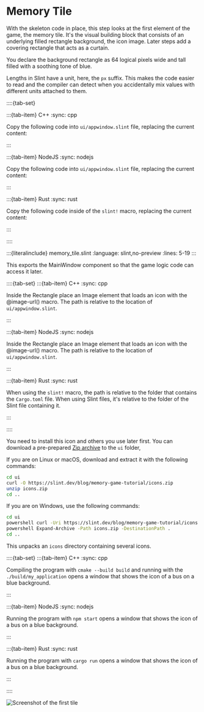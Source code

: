 <!-- Copyright © SixtyFPS GmbH <info@slint.dev> ; SPDX-License-Identifier: MIT -->

# Memory Tile

With the skeleton code in place, this step looks at the first element of the game, the memory tile. It's the
visual building block that consists of an underlying filled rectangle background, the icon image. Later steps add a covering rectangle that acts as a curtain.

You declare the background rectangle as 64 logical pixels wide and tall
filled with a soothing tone of blue.

Lengths in Slint have a unit, here, the `px` suffix.
This makes the code easier to read and the compiler can detect when you accidentally
mix values with different units attached to them.

::::{tab-set}

:::{tab-item} C++
:sync: cpp

Copy the following code into `ui/appwindow.slint` file, replacing the current content:

:::

:::{tab-item} NodeJS
:sync: nodejs

Copy the following code into `ui/appwindow.slint` file, replacing the current content:

:::

:::{tab-item} Rust
:sync: rust

Copy the following code inside of the `slint!` macro, replacing the current content:

:::

::::

:::{literalinclude} memory_tile.slint
:language: slint,no-preview
:lines: 5-19
:::

This exports the <span class="hljs-title">MainWindow</span> component so that the game logic code can access it later.

::::{tab-set}
:::{tab-item} C++
:sync: cpp

Inside the <span class="hljs-built_in">Rectangle</span> place an <span class="hljs-built_in">Image</span> element that
loads an icon with the <span class="hljs-built_in">@image-url()</span> macro. The path is relative to the location of `ui/appwindow.slint`.

:::

:::{tab-item} NodeJS
:sync: nodejs

Inside the <span class="hljs-built_in">Rectangle</span> place an <span class="hljs-built_in">Image</span> element that
loads an icon with the <span class="hljs-built_in">@image-url()</span> macro. The path is relative to the location of `ui/appwindow.slint`.

:::

:::{tab-item} Rust
:sync: rust

When using the `slint!` macro, the path is relative to the folder that contains the `Cargo.toml` file.
When using Slint files, it's relative to the folder of the Slint file containing it.

:::

::::

You need to install this icon and others you use later first. You can download a pre-prepared
[Zip archive](https://slint.dev/blog/memory-game-tutorial/icons.zip) to the `ui` folder,

If you are on Linux or macOS, download and extract it with the following commands:

```sh
cd ui
curl -O https://slint.dev/blog/memory-game-tutorial/icons.zip
unzip icons.zip
cd ..
```

If you are on Windows, use the following commands:

```sh
cd ui
powershell curl -Uri https://slint.dev/blog/memory-game-tutorial/icons.zip -Outfile icons.zip
powershell Expand-Archive -Path icons.zip -DestinationPath .
cd ..
```

This unpacks an `icons` directory containing several icons.

::::{tab-set}
:::{tab-item} C++
:sync: cpp

Compiling the program with `cmake --build build` and running with the `./build/my_application` opens a window that shows the icon of a bus on a blue background.

:::

:::{tab-item} NodeJS
:sync: nodejs

Running the program with `npm start` opens a window that shows the icon of a bus on a blue background.

:::

:::{tab-item} Rust
:sync: rust

Running the program with `cargo run` opens a window that shows the icon of a bus on a blue background.

:::

::::

![Screenshot of the first tile](https://slint.dev/blog/memory-game-tutorial/memory-tile.png "Memory Tile Screenshot")
